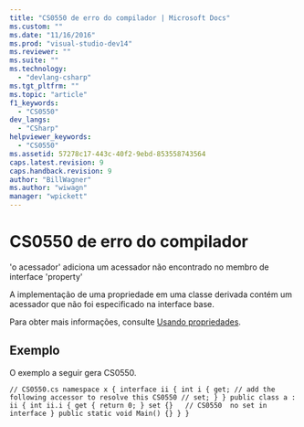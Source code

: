 ```yaml
---
title: "CS0550 de erro do compilador | Microsoft Docs"
ms.custom: ""
ms.date: "11/16/2016"
ms.prod: "visual-studio-dev14"
ms.reviewer: ""
ms.suite: ""
ms.technology: 
  - "devlang-csharp"
ms.tgt_pltfrm: ""
ms.topic: "article"
f1_keywords: 
  - "CS0550"
dev_langs: 
  - "CSharp"
helpviewer_keywords: 
  - "CS0550"
ms.assetid: 57278c17-443c-40f2-9ebd-853558743564
caps.latest.revision: 9
caps.handback.revision: 9
author: "BillWagner"
ms.author: "wiwagn"
manager: "wpickett"
---
```

# CS0550 de erro do compilador
'o acessador' adiciona um acessador não encontrado no membro de interface 'property'  
  
 A implementação de uma propriedade em uma classe derivada contém um acessador que não foi especificado na interface base.  
  
 Para obter mais informações, consulte [Usando propriedades](../../csharp/programming-guide/classes-and-structs/using-properties.md).  
  
## Exemplo  
 O exemplo a seguir gera CS0550.  
  
```  
// CS0550.cs namespace x { interface ii { int i { get; // add the following accessor to resolve this CS0550 // set; } } public class a : ii { int ii.i { get { return 0; } set {}   // CS0550  no set in interface } public static void Main() {} } }  
```